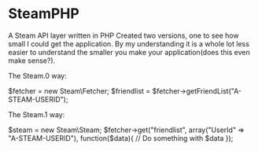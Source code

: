 SteamPHP
========

A Steam API layer written in PHP
Created two versions, one to see how small I could get the application. By my understanding it is a whole lot less easier to understand the smaller you make your application(does this even make sense?).

The Steam.0 way:

$fetcher = new Steam\Fetcher;
$friendlist = $fetcher->getFriendList("A-STEAM-USERID");

The Steam.1 way:

$steam = new Steam\Steam;
$fetcher->get("friendlist", array("UserId" => "A-STEAM-USERID"), function($data){
		// Do something with $data
});


